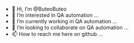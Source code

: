 - 👋 Hi, I’m @ButeoButeo
- 👀 I’m interested in QA automation ...
- 🌱 I’m currently working in QA automation ...
- 💞️ I’m looking to collaborate on QA automation ...
- 📫 How to reach me here on github ...

<!---
ButeoButeo/ButeoButeo is a ✨ special ✨ repository because its `README.md` (this file) appears on your GitHub profile.
You can click the Preview link to take a look at your changes.
--->
